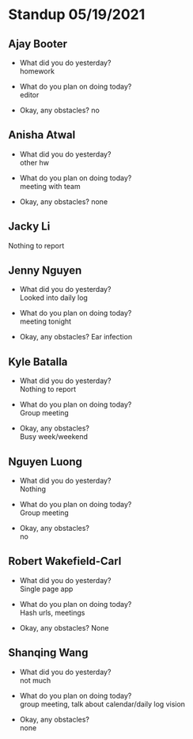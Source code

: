 # Standup 05/19/2021

## **Ajay Booter**
- What did you do yesterday?  
homework

- What do you plan on doing today?  
editor

- Okay, any obstacles?
no

## **Anisha Atwal**
- What did you do yesterday?  
other hw

- What do you plan on doing today?  
meeting with team

- Okay, any obstacles?
none

## **Jacky Li**
Nothing to report

## **Jenny Nguyen**
- What did you do yesterday?  
Looked into daily log

- What do you plan on doing today?  
meeting tonight

- Okay, any obstacles?
Ear infection

## **Kyle Batalla**
- What did you do yesterday?  
Nothing to report

- What do you plan on doing today?  
Group meeting

- Okay, any obstacles?  
Busy week/weekend

## **Nguyen Luong**
- What did you do yesterday?  
Nothing

- What do you plan on doing today?  
Group meeting

- Okay, any obstacles?  
no

## **Robert Wakefield-Carl**
- What did you do yesterday?  
Single page app

- What do you plan on doing today?  
Hash urls, meetings

- Okay, any obstacles?
None

## **Shanqing Wang**
- What did you do yesterday?  
not much

- What do you plan on doing today?  
group meeting, talk about calendar/daily log vision

- Okay, any obstacles?  
none



